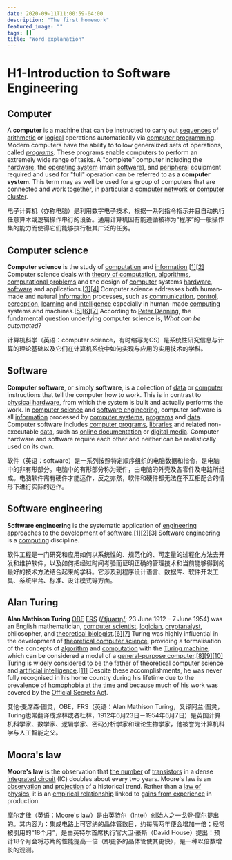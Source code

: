 ```yaml
---
date: 2020-09-11T11:00:59-04:00
description: "The first homework"
featured_image: ""
tags: []
title: "Word explanation"
---
```


# H1-Introduction to Software Engineering

## Computer

A **computer** is a machine that can be instructed to carry out [sequences](https://en.wikipedia.org/wiki/Sequence) of [arithmetic](https://en.wikipedia.org/wiki/Arithmetic) or [logical](https://en.wikipedia.org/wiki/Boolean_algebra) operations automatically via [computer programming](https://en.wikipedia.org/wiki/Computer_programming). Modern computers have the ability to follow generalized sets of operations, called *[programs](https://en.wikipedia.org/wiki/Computer_program).* These programs enable computers to perform an extremely wide range of tasks. A "complete" computer including the [hardware](https://en.wikipedia.org/wiki/Computer_hardware), the [operating system](https://en.wikipedia.org/wiki/Operating_system) (main [software](https://en.wikipedia.org/wiki/Software)), and [peripheral](https://en.wikipedia.org/wiki/Peripheral) equipment required and used for "full" operation can be referred to as a **computer system**. This term may as well be used for a group of computers that are connected and work together, in particular a [computer network](https://en.wikipedia.org/wiki/Computer_network) or [computer cluster](https://en.wikipedia.org/wiki/Computer_cluster).

电子计算机（亦称电脑）是利用数字电子技术，根据一系列指令指示并且自动执行任意算术或逻辑操作串行的设备。通用计算机因有能遵循被称为“程序”的一般操作集的能力而使得它们能够执行极其广泛的任务。

## Computer science

**Computer science** is the study of [computation](https://en.wikipedia.org/wiki/Computation) and [information](https://en.wikipedia.org/wiki/Information).[[1\]](https://en.wikipedia.org/wiki/Computer_science#cite_note-1)[[2\]](https://en.wikipedia.org/wiki/Computer_science#cite_note-2) Computer science deals with [theory of computation](https://en.wikipedia.org/wiki/Theory_of_computation), [algorithms](https://en.wikipedia.org/wiki/Algorithm), [computational problems](https://en.wikipedia.org/wiki/Computational_problem) and the design of [computer](https://en.wikipedia.org/wiki/Computer) systems [hardware](https://en.wikipedia.org/wiki/Computer_hardware), [software](https://en.wikipedia.org/wiki/Software) and applications.[[3\]](https://en.wikipedia.org/wiki/Computer_science#cite_note-3)[[4\]](https://en.wikipedia.org/wiki/Computer_science#cite_note-4) Computer science addresses both human-made and natural [information](https://en.wikipedia.org/wiki/Information) processes, such as [communication](https://en.wikipedia.org/wiki/Communication), [control](https://en.wikipedia.org/wiki/Control_flow), [perception](https://en.wikipedia.org/wiki/Computer_vision), [learning](https://en.wikipedia.org/wiki/Computational_learning_theory) and [intelligence](https://en.wikipedia.org/wiki/Artificial_intelligence) especially in human-made [computing](https://en.wikipedia.org/wiki/Computing) systems and machines.[[5\]](https://en.wikipedia.org/wiki/Computer_science#cite_note-Denning_cs_discipline-5)[[6\]](https://en.wikipedia.org/wiki/Computer_science#cite_note-6)[[7\]](https://en.wikipedia.org/wiki/Computer_science#cite_note-7) According to [Peter Denning](https://en.wikipedia.org/wiki/Peter_J._Denning), the fundamental question underlying computer science is, *What can be automated?*

计算机科学（英语：computer science，有时缩写为CS）是系统性研究信息与计算的理论基础以及它们在计算机系统中如何实现与应用的实用技术的学科。

## Software

**Computer software**, or simply **software**, is a collection of [data](https://en.wikipedia.org/wiki/Data_(computing)) or [computer](https://en.wikipedia.org/wiki/Computer) instructions that tell the computer how to work. This is in contrast to [physical hardware](https://en.wikipedia.org/wiki/Computer_hardware), from which the system is built and actually performs the work. In [computer science](https://en.wikipedia.org/wiki/Computer_science) and [software engineering](https://en.wikipedia.org/wiki/Software_engineering), computer software is all [information](https://en.wikipedia.org/wiki/Information) processed by [computer systems](https://en.wikipedia.org/wiki/Computer_system), [programs](https://en.wikipedia.org/wiki/Computer_program) and [data](https://en.wikipedia.org/wiki/Data). Computer software includes [computer programs](https://en.wikipedia.org/wiki/Computer_program), [libraries](https://en.wikipedia.org/wiki/Library_(computing)) and related non-executable [data](https://en.wikipedia.org/wiki/Data_(computing)), such as [online documentation](https://en.wikipedia.org/wiki/Software_documentation) or [digital media](https://en.wikipedia.org/wiki/Digital_media). Computer hardware and software require each other and neither can be realistically used on its own.

软件（英语：software）是一系列按照特定顺序组织的电脑数据和指令，是电脑中的非有形部分。电脑中的有形部分称为硬件，由电脑的外壳及各零件及电路所组成。电脑软件需有硬件才能运作，反之亦然，软件和硬件都无法在不互相配合的情形下进行实际的运作。

## Software engineering

**Software engineering** is the systematic application of [engineering](https://en.wikipedia.org/wiki/Engineering) approaches to the [development](https://en.wikipedia.org/wiki/Software_development) of [software](https://en.wikipedia.org/wiki/Software).[[1\]](https://en.wikipedia.org/wiki/Software_engineering#cite_note-BoDu04-1)[[2\]](https://en.wikipedia.org/wiki/Software_engineering#cite_note-ACM_2020-2)[[3\]](https://en.wikipedia.org/wiki/Software_engineering#cite_note-Laplante_2007-3) Software engineering is a [computing](https://en.wikipedia.org/wiki/Computing) discipline.

软件工程是一门研究和应用如何以系统性的、规范化的、可定量的过程化方法去开发和维护软件，以及如何把经过时间考验而证明正确的管理技术和当前能够得到的最好的技术方法结合起来的学科。它涉及到程序设计语言、数据库、软件开发工具、系统平台、标准、设计模式等方面。

## Alan Turing

**Alan Mathison Turing** [OBE](https://en.wikipedia.org/wiki/Officer_of_the_Order_of_the_British_Empire) [FRS](https://en.wikipedia.org/wiki/Fellow_of_the_Royal_Society) ([/ˈtjʊərɪŋ/](https://en.wikipedia.org/wiki/Help:IPA/English); 23 June 1912 – 7 June 1954) was an English mathematician, [computer scientist](https://en.wikipedia.org/wiki/Computer_scientist), [logician](https://en.wikipedia.org/wiki/Logic), [cryptanalyst](https://en.wikipedia.org/wiki/Cryptanalysis), philosopher, and [theoretical biologist](https://en.wikipedia.org/wiki/Mathematical_and_theoretical_biology).[[6\]](https://en.wikipedia.org/wiki/Alan_Turing#cite_note-6)[[7\]](https://en.wikipedia.org/wiki/Alan_Turing#cite_note-whoswho-7) Turing was highly influential in the development of [theoretical computer science](https://en.wikipedia.org/wiki/Theoretical_computer_science), providing a formalisation of the concepts of [algorithm](https://en.wikipedia.org/wiki/Algorithm) and [computation](https://en.wikipedia.org/wiki/Computation) with the [Turing machine](https://en.wikipedia.org/wiki/Turing_machine), which can be considered a model of a [general-purpose computer](https://en.wikipedia.org/wiki/General-purpose_computer).[[8\]](https://en.wikipedia.org/wiki/Alan_Turing#cite_note-frs-8)[[9\]](https://en.wikipedia.org/wiki/Alan_Turing#cite_note-AFP-9)[[10\]](https://en.wikipedia.org/wiki/Alan_Turing#cite_note-10) Turing is widely considered to be the father of theoretical computer science and [artificial intelligence](https://en.wikipedia.org/wiki/Artificial_intelligence).[[11\]](https://en.wikipedia.org/wiki/Alan_Turing#cite_note-11) Despite these accomplishments, he was never fully recognised in his home country during his lifetime due to the prevalence of [homophobia](https://en.wikipedia.org/wiki/Homophobia) [at the time](https://en.wikipedia.org/wiki/Timeline_of_LGBT_history_in_the_United_Kingdom#20th_century) and because much of his work was covered by the [Official Secrets Act](https://en.wikipedia.org/wiki/Official_Secrets_Act).

艾伦·麦席森·图灵，OBE，FRS（英语：Alan Mathison Turing，又译阿兰·图灵，Turing也常翻译成涂林或者杜林，1912年6月23日－1954年6月7日）是英国计算机科学家、数学家、逻辑学家、密码分析学家和理论生物学家，他被誉为计算机科学与人工智能之父。

## Moora's law

**Moore's law** is the observation that [the number](https://en.wikipedia.org/wiki/Transistor_count) of [transistors](https://en.wikipedia.org/wiki/Transistor) in a dense [integrated circuit](https://en.wikipedia.org/wiki/Integrated_circuit) (IC) doubles about every two years. Moore's law is an [observation](https://en.wikipedia.org/wiki/Observation) and [projection](https://en.wikipedia.org/wiki/Forecasting) of a historical trend. Rather than a [law of physics](https://en.wikipedia.org/wiki/Physical_law), it is an [empirical relationship](https://en.wikipedia.org/wiki/Empirical_relationship) linked to [gains from experience](https://en.wikipedia.org/wiki/Wright's_Law) in production.

摩尔定律（英语：Moore's law）是由英特尔（Intel）创始人之一戈登·摩尔提出的。其内容为：集成电路上可容纳的晶体管数目，约每隔两年便会增加一倍；经常被引用的“18个月”，是由英特尔首席执行官大卫·豪斯（David House）提出：预计18个月会将芯片的性能提高一倍（即更多的晶体管使其更快），是一种以倍数增长的观测。